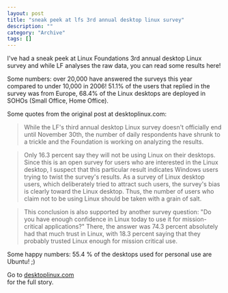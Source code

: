```yaml
--- 
layout: post 
title: "sneak peek at lfs 3rd annual desktop linux survey"
description: ""
category: "Archive"
tags: []
---  
```

<p>I've had a sneak peek at Linux Foundations 3rd annual desktop Linux survey and while LF analyses the raw data, you can read some results here!</p> <p>Some numbers: over 20,000 have answered the surveys this year compared to under 10,000 in 2006! 51.1% of the users that replied in the survey was from Europe, 68.4% of the Linux desktops are deployed in SOHOs (Small Office, Home Office). </p> <p>Some quotes from the original post at desktoplinux.com:</p> <p><blockquote>While the LF's third annual desktop Linux survey doesn't officially end until November 30th, the number of daily respondents have shrunk to a trickle and the Foundation is working on analyzing the results.</blockquote></p> <p><blockquote>Only 16.3 percent say they will not be using Linux on their desktops. Since this is an open survey for users who are interested in the Linux desktop, I suspect that this particular result indicates Windows users trying to twist the survey's results. As a survey of Linux desktop users, which deliberately tried to attract such users, the survey's bias is clearly toward the Linux desktop. Thus, the number of users who claim not to be using Linux should be taken with a grain of salt.</blockquote></p> <p><blockquote>This conclusion is also supported by another survey question: "Do you have enough confidence in Linux today to use it for mission-critical applications?" There, the answer was 74.3 percent absolutely had that much trust in Linux, with 18.3 percent saying that they probably trusted Linux enough for mission critical use.</blockquote></p> <p>Some happy numbers: 55.4 % of the desktops used for personal use are Ubuntu! ;)</p> <p>Go to <a href="http://www.desktoplinux.com/news/NS9488592005.html">desktoplinux.com </a> <br/> for the full story.</p>